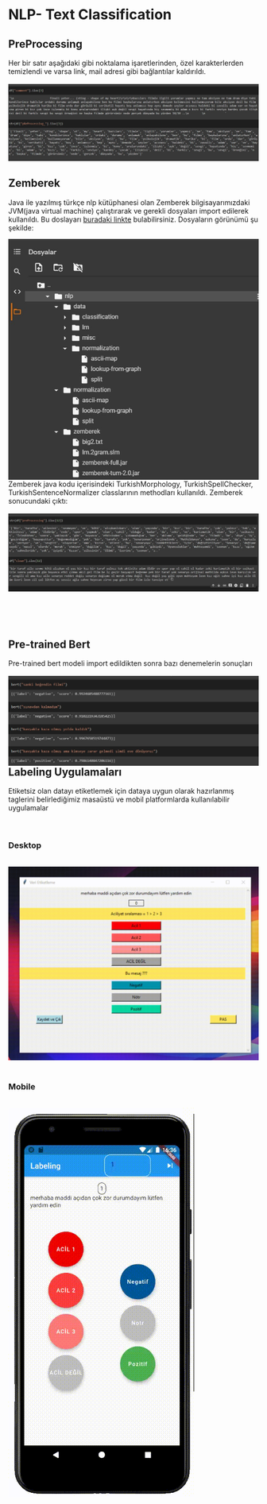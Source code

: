 # NLP- Text Classification

## PreProcessing
Her bir satır aşağıdaki gibi noktalama işaretlerinden, özel karakterlerden temizlendi ve varsa link, mail adresi gibi bağlantılar kaldırıldı.<br><br>
<img src="github/pre.jpg">

## Zemberek
Java ile yazılmış türkçe nlp kütüphanesi olan Zemberek bilgisayarımızdaki JVM(java virtual machine) çalıştırarak ve gerekli dosyaları import edilerek kullanıldı. Bu doslayarı [buradaki linkte](https://drive.google.com/drive/folders/1nvc9FQyHQjGDNj85UgWeGSFhL1b8W4dd?usp=sharing) bulabilirsiniz.
Dosyaların görünümü şu şekilde:

<img src="github/files.jpg" align="left">
<br><br><br><br><br><br><br><br><br><br><br><br><br><br><br><br><br><br><br><br><br><br><br><br><br><br><br>
Zemberek java kodu içerisindeki TurkishMorphology, TurkishSpellChecker, TurkishSentenceNormalizer classlarının methodları kullanıldı.
Zemberek sonucundaki çıktı: <br><br>
<img src="github/zemberek.jpg" align="left"><br><br><br><br><br><br>
<br><br><br><br><br><br><br>

## Pre-trained Bert
Pre-trained bert modeli import edildikten sonra bazı denemelerin sonuçları<br><br>
<img src="github/bert.jpg" align="left">
<br><br><br>

## Labeling Uygulamaları
Etiketsiz olan datayı etiketlemek için dataya uygun olarak hazırlanmış taglerini belirlediğimiz masaüstü ve mobil platformlarda kullanılabilir uygulamalar<br><br><br>

### Desktop 
<br>
<img src="github/desktop.gif"><br><br>

### Mobile
<br>
<img src="github/mobile.gif" align="center">


